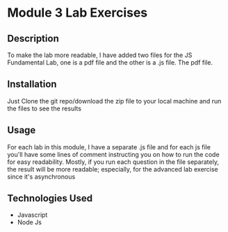 # Module 3 Lab Exercises

## Description

To make the lab more readable, I have added two files for the JS Fundamental Lab, one is a pdf file and the other is a .js file.
The pdf file.

## Installation

Just Clone the git repo/download the zip file to your local machine and run the files to see the results

## Usage

For each lab in this module, I have a separate .js file and for each js file you'll have some lines of comment instructing you on how to
run the code for easy readability.
Mostly, if you run each question in the file separately, the result will be more readable; especially, for the advanced lab exercise since it's asynchronous

## Technologies Used

- Javascript
- Node Js
